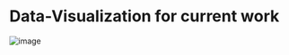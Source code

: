 # Data-Visualization for current work
![image](https://user-images.githubusercontent.com/75282908/199054757-57fe3d3f-e3b7-4b0c-9012-653848b54dd5.png)
